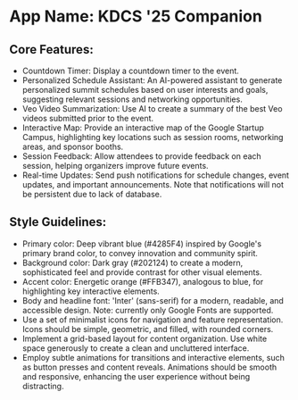 # **App Name**: KDCS '25 Companion

## Core Features:

- Countdown Timer: Display a countdown timer to the event.
- Personalized Schedule Assistant: An AI-powered assistant to generate personalized summit schedules based on user interests and goals, suggesting relevant sessions and networking opportunities.
- Veo Video Summarization: Use AI to create a summary of the best Veo videos submitted prior to the event.
- Interactive Map: Provide an interactive map of the Google Startup Campus, highlighting key locations such as session rooms, networking areas, and sponsor booths.
- Session Feedback: Allow attendees to provide feedback on each session, helping organizers improve future events.
- Real-time Updates: Send push notifications for schedule changes, event updates, and important announcements. Note that notifications will not be persistent due to lack of database.

## Style Guidelines:

- Primary color: Deep vibrant blue (#4285F4) inspired by Google's primary brand color, to convey innovation and community spirit.
- Background color: Dark gray (#202124) to create a modern, sophisticated feel and provide contrast for other visual elements.
- Accent color: Energetic orange (#FFB347), analogous to blue, for highlighting key interactive elements.
- Body and headline font: 'Inter' (sans-serif) for a modern, readable, and accessible design. Note: currently only Google Fonts are supported.
- Use a set of minimalist icons for navigation and feature representation. Icons should be simple, geometric, and filled, with rounded corners.
- Implement a grid-based layout for content organization. Use white space generously to create a clean and uncluttered interface.
- Employ subtle animations for transitions and interactive elements, such as button presses and content reveals. Animations should be smooth and responsive, enhancing the user experience without being distracting.